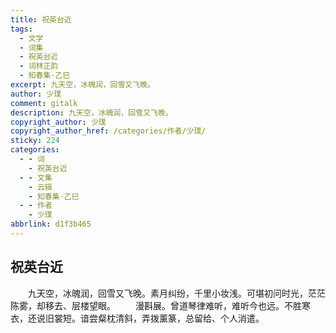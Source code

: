```yaml
---
title: 祝英台近
tags:
  - 文学
  - 词集
  - 祝英台近
  - 词林正韵
  - 知春集·乙巳
excerpt: 九天空，冰魄润，回雪又飞晚。
author: 少璞
comment: gitalk
description: 九天空，冰魄润，回雪又飞晚。
copyright_author: 少璞
copyright_author_href: /categories/作者/少璞/
sticky: 224
categories:
  - - 词
    - 祝英台近
  - - 文集
    - 云辑
    - 知春集·乙巳
  - - 作者
    - 少璞
abbrlink: d1f3b465
---
```

## 祝英台近
&emsp;&emsp;九天空，冰魄润，回雪又飞晚。素月纠纷，千里小妆浅。可堪初问时光，茫茫陈雾，却移去、层楼望眼。
&emsp;&emsp;漫斟展。曾道琴律难听，难听今也远。不胜寒衣，还说旧裳短。谙尝粲枕清斜，弄拨薰篆，总留给、个人消遣。